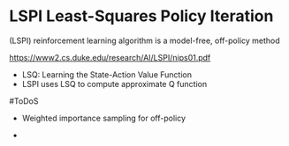 # LSPI  Least-Squares Policy Iteration

(LSPI) reinforcement learning algorithm is a model-free, off-policy method

https://www2.cs.duke.edu/research/AI/LSPI/nips01.pdf

 - LSQ: Learning the State-Action Value Function
 - LSPI uses LSQ to compute approximate Q function


#ToDoS
- Weighted importance sampling for off-policy

- 
